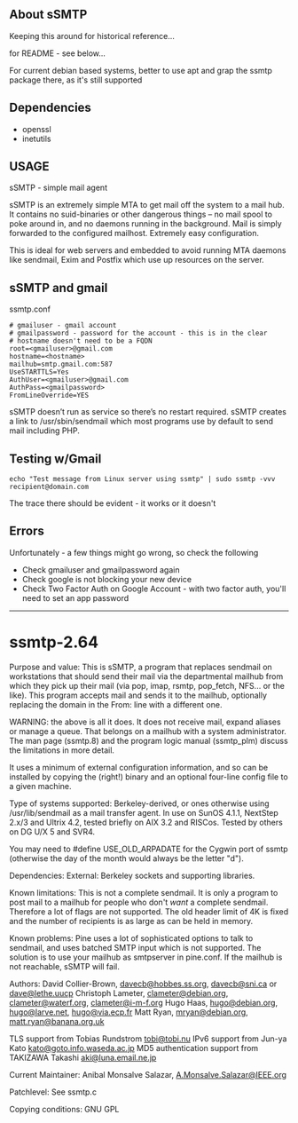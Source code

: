 ## About sSMTP

Keeping this around for historical reference...

for README - see below...

For current debian based systems, better to use apt and grap the ssmtp package there, as it's still supported

## Dependencies

* openssl
* inetutils

## USAGE

sSMTP - simple mail agent

sSMTP is an extremely simple MTA to get mail off the system to a mail hub. It contains no suid-binaries or other dangerous things – no mail spool to poke around in, and no daemons running in the background. Mail is simply forwarded to the configured mailhost. Extremely easy configuration.

This is ideal for web servers and embedded to avoid running MTA daemons like sendmail, Exim and Postfix which use up resources on the server.

## sSMTP and gmail

ssmtp.conf

```
# gmailuser - gmail account
# gmailpassword - password for the account - this is in the clear
# hostname doesn't need to be a FQDN
root=<gmailuser>@gmail.com
hostname=<hostname>
mailhub=smtp.gmail.com:587
UseSTARTTLS=Yes
AuthUser=<gmailuser>@gmail.com
AuthPass=<gmailpassword>
FromLineOverride=YES
```

sSMTP doesn’t run as service so there’s no restart required. sSMTP creates a link to /usr/sbin/sendmail which most programs use by default to send mail including PHP.

## Testing w/Gmail

```
echo "Test message from Linux server using ssmtp" | sudo ssmtp -vvv recipient@domain.com
```

The trace there should be evident - it works or it doesn't

## Errors

Unfortunately - a few things might go wrong, so check the following

* Check gmailuser and gmailpassword again
* Check google is not blocking your new device
* Check Two Factor Auth on Google Account - with two factor auth, you'll need to set an app password


***

# ssmtp-2.64

Purpose and value:
 This is sSMTP, a program that replaces sendmail on workstations that should
 send their mail via the departmental mailhub from which they pick up their
 mail (via pop, imap, rsmtp, pop_fetch, NFS... or the like).  This program
 accepts mail and sends it to the mailhub, optionally replacing the domain in
 the From: line with a different one.

 WARNING: the above is all it does. It does not receive mail, expand aliases
 or manage a queue.  That belongs on a mailhub with a system administrator.
 The man page (ssmtp.8) and the program logic manual (ssmtp_plm) discuss the
 limitations in more detail.

 It uses a minimum of external configuration information, and so can be
 installed by copying the (right!) binary and an optional four-line config
 file to a given machine. 

Type of systems supported:
 Berkeley-derived, or ones otherwise using /usr/lib/sendmail as a mail transfer
 agent. In use on SunOS 4.1.1, NextStep 2.x/3 and Ultrix 4.2, tested briefly on
 AIX 3.2 and RISCos. Tested by others on DG U/X 5 and SVR4.

 You may need to #define USE_OLD_ARPADATE for the Cygwin port of ssmtp
 (otherwise the day of the month would always be the letter "d").

Dependencies:
 External: Berkeley sockets and supporting libraries.

Known limitations:
 This is not a complete sendmail. It is only a program to post mail to a
 mailhub for people who don't *want* a complete sendmail. Therefore a lot of
 flags are not supported. The old header limit of 4K is fixed and the number
 of recipients is as large as can be held in memory.

Known problems:
 Pine uses a lot of sophisticated options to talk to sendmail, and uses
 batched SMTP input which is not supported. The solution is to use your mailhub
 as smtpserver in pine.conf. If the mailhub is not reachable, sSMTP will fail.

Authors:
 David Collier-Brown, davecb@hobbes.ss.org, davecb@sni.ca or dave@lethe.uucp
 Christoph Lameter, clameter@debian.org, clameter@waterf.org, clameter@i-m-f.org
 Hugo Haas, hugo@debian.org, hugo@larve.net, hugo@via.ecp.fr
 Matt Ryan, mryan@debian.org, matt.ryan@banana.org.uk

TLS support from Tobias Rundstrom <tobi@tobi.nu>
IPv6 support from Jun-ya Kato <kato@goto.info.waseda.ac.jp>
MD5 authentication support from TAKIZAWA Takashi <aki@luna.email.ne.jp>

Current Maintainer:
 Anibal Monsalve Salazar, A.Monsalve.Salazar@IEEE.org

Patchlevel:
 See ssmtp.c

Copying conditions:
 GNU GPL
